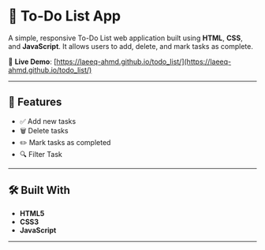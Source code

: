 # 📝 To-Do List App

A simple, responsive To-Do List web application built using **HTML**, **CSS**, and **JavaScript**. It allows users to add, delete, and mark tasks as complete.

🔗 **Live Demo**: [https://laeeq-ahmd.github.io/todo_list/](https://laeeq-ahmd.github.io/todo_list/)

---

## 🚀 Features

- ✅ Add new tasks
- 🗑️ Delete tasks
- ✏️ Mark tasks as completed
- 🔍 Filter Task

---

## 🛠️ Built With

- **HTML5**
- **CSS3**
- **JavaScript**

---

